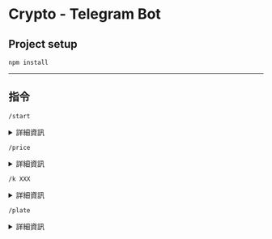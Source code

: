 # Crypto - Telegram Bot 


## Project setup
```
npm install
```
___
## 指令
```
/start
```
<details>
<summary>詳細資訊</summary>
</details>

```
/price
```
<details>
<summary>詳細資訊</summary>
</details>

```
/k XXX
```
<details>
<summary>詳細資訊</summary>
</details>

```
/plate
```
<details>
<summary>詳細資訊</summary>
</details>

